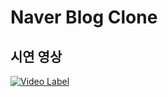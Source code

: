 # Naver Blog Clone

## 시연 영상

[![Video Label](http://img.youtube.com/vi/57VeFY5ojwQ/0.jpg)](https://youtu.be/57VeFY5ojwQ)
